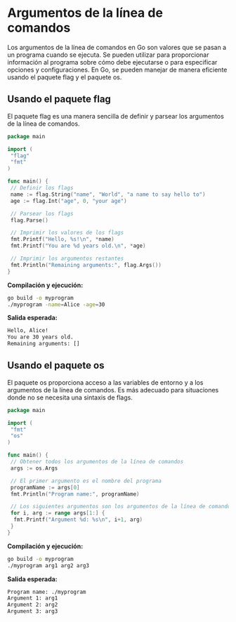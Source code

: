 # Argumentos de la línea de comandos

Los argumentos de la línea de comandos en Go son valores que se pasan a un programa cuando se ejecuta. Se pueden utilizar para proporcionar información al programa sobre cómo debe ejecutarse o para especificar opciones y configuraciones. En Go, se pueden manejar de manera eficiente usando el paquete flag y el paquete os.

## Usando el paquete flag

El paquete flag es una manera sencilla de definir y parsear los argumentos de la línea de comandos.

```go
package main

import (
 "flag"
 "fmt"
)

func main() {
 // Definir los flags
 name := flag.String("name", "World", "a name to say hello to")
 age := flag.Int("age", 0, "your age")

 // Parsear los flags
 flag.Parse()

 // Imprimir los valores de los flags
 fmt.Printf("Hello, %s!\n", *name)
 fmt.Printf("You are %d years old.\n", *age)

 // Imprimir los argumentos restantes
 fmt.Println("Remaining arguments:", flag.Args())
}
```

**Compilación y ejecución:**

```Bash
go build -o myprogram
./myprogram -name=Alice -age=30
```

**Salida esperada:**

```Bash
Hello, Alice!
You are 30 years old.
Remaining arguments: []
```

## Usando el paquete os

El paquete os proporciona acceso a las variables de entorno y a los argumentos de la línea de comandos. Es más adecuado para situaciones donde no se necesita una sintaxis de flags.

```go
package main

import (
 "fmt"
 "os"
)

func main() {
 // Obtener todos los argumentos de la línea de comandos
 args := os.Args

 // El primer argumento es el nombre del programa
 programName := args[0]
 fmt.Println("Program name:", programName)

 // Los siguientes argumentos son los argumentos de la línea de comandos
 for i, arg := range args[1:] {
  fmt.Printf("Argument %d: %s\n", i+1, arg)
 }
}
```

**Compilación y ejecución:**

```bash
go build -o myprogram
./myprogram arg1 arg2 arg3
```

**Salida esperada:**

```bash
Program name: ./myprogram
Argument 1: arg1
Argument 2: arg2
Argument 3: arg3
```
